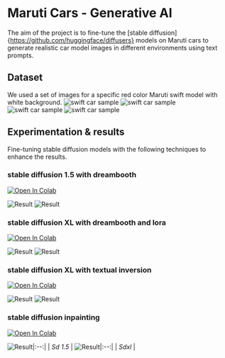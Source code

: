# Maruti Cars - Generative AI
The aim of the project is to fine-tune the [stable diffusion]{https://github.com/huggingface/diffusers} models 
on Maruti cars to generate realistic car model images in different environments using text prompts.

## Dataset
We used a set of images for a specific red color Maruti swift model with white background.
![swift car sample](https://github.com/exoper101/Maruti/blob/dev/dataset/sw01.jpg)
![swift car sample](https://github.com/exoper101/Maruti/blob/dev/dataset/sw02.jpg)
![swift car sample](https://github.com/exoper101/Maruti/blob/dev/dataset/sw03.jpg)
![swift car sample](https://github.com/exoper101/Maruti/blob/dev/dataset/sw04.jpg)

## Experimentation & results
Fine-tuning stable diffusion models with the following techniques to enhance the results.
### stable diffusion 1.5 with dreambooth
[![Open In Colab](https://colab.research.google.com/assets/colab-badge.svg)](https://colab.research.google.com/github/huggingface/notebooks/blob/main/diffusers/sd_textual_inversion_training.ipynb)

![Result](https://github.com/exoper101/Maruti/blob/dev/results/sd1.5_dreambooth/op-sd1.5-01.png)
![Result](https://github.com/exoper101/Maruti/blob/dev/results/sd1.5_dreambooth/op-sd1.5-02.png)


### stable diffusion XL with dreambooth and lora
[![Open In Colab](https://colab.research.google.com/assets/colab-badge.svg)](https://colab.research.google.com/github/huggingface/notebooks/blob/main/diffusers/sd_textual_inversion_training.ipynb)

![Result](https://github.com/exoper101/Maruti/blob/dev/results/sdxl_dreambooth_lora/op01.png)
![Result](https://github.com/exoper101/Maruti/blob/dev/results/sdxl_dreambooth_lora/op03.png)

### stable diffusion XL with textual inversion
[![Open In Colab](https://colab.research.google.com/assets/colab-badge.svg)](https://colab.research.google.com/github/huggingface/notebooks/blob/main/diffusers/sd_textual_inversion_training.ipynb)

![Result](https://github.com/exoper101/Maruti/blob/dev/results/sdxl_textual_inversion/op-sdxl-tinv-01.png?)
![Result](https://github.com/exoper101/Maruti/blob/dev/results/sdxl_textual_inversion/op-sdxl-tinv-02.png?)

### stable diffusion inpainting
[![Open In Colab](https://colab.research.google.com/assets/colab-badge.svg)](https://colab.research.google.com/github/huggingface/notebooks/blob/main/diffusers/sd_textual_inversion_training.ipynb)

![Result](https://github.com/exoper101/Maruti/blob/dev/results/inpainting/op-sd1.5-inpainting-01.png?)|:--:| 
| *Sd 1.5* |
![Result](https://github.com/exoper101/Maruti/blob/dev/results/inpainting/op-sdxl-inp-01.png?)|:--:| 
| *Sdxl* |
